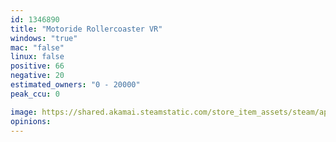 ```yaml
---
id: 1346890
title: "Motoride Rollercoaster VR"
windows: "true"
mac: "false"
linux: false
positive: 66
negative: 20
estimated_owners: "0 - 20000"
peak_ccu: 0

image: https://shared.akamai.steamstatic.com/store_item_assets/steam/apps/1346890/header.jpg?t=1661241764
opinions:
---
```

